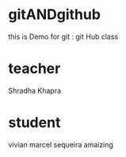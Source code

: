 # gitANDgithub
this is Demo for git : git Hub class

# teacher 
Shradha Khapra

# student 
vivian marcel sequeira amaizing